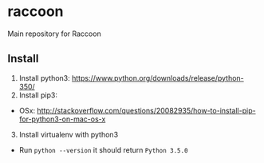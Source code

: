 raccoon
=======

Main repository for Raccoon


Install
--------
1. Install python3: https://www.python.org/downloads/release/python-350/
2. Install pip3:
  - OSx: http://stackoverflow.com/questions/20082935/how-to-install-pip-for-python3-on-mac-os-x
3. Install virtualenv with python3
  - Run ```python --version``` it should return ```Python 3.5.0```
